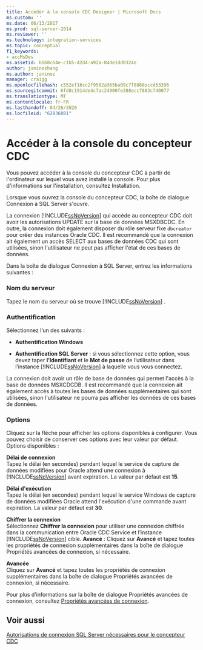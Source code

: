```yaml
---
title: Accéder à la console CDC Designer | Microsoft Docs
ms.custom: ''
ms.date: 06/13/2017
ms.prod: sql-server-2014
ms.reviewer: ''
ms.technology: integration-services
ms.topic: conceptual
f1_keywords:
- accMsDes
ms.assetid: b168c64e-c1b5-42d4-a92a-84de1dd0324e
author: janinezhang
ms.author: janinez
manager: craigg
ms.openlocfilehash: c552ef16cc2f9502a365ba09c7f8868eccd53396
ms.sourcegitcommit: 6fd8c1914de4c7ac24900fe388ecc7883c740077
ms.translationtype: MT
ms.contentlocale: fr-FR
ms.lasthandoff: 04/26/2020
ms.locfileid: "62836081"
---
```

# <a name="access-the-cdc-designer-console"></a>Accéder à la console du concepteur CDC
  Vous pouvez accéder à la console du concepteur CDC à partir de l'ordinateur sur lequel vous avez installé la console. Pour plus d'informations sur l'installation, consultez Installation.  
  
 Lorsque vous ouvrez la console du concepteur CDC, la boîte de dialogue Connexion à SQL Server s'ouvre.  
  
 La connexion [!INCLUDE[ssNoVersion](../../includes/ssnoversion-md.md)] qui accède au concepteur CDC doit avoir les autorisations UPDATE sur la base de données MSXDBCDC. En outre, la connexion doit également disposer du rôle serveur fixe `dbcreator` pour créer des instances Oracle CDC. Il est recommandé que la connexion ait également un accès SELECT aux bases de données CDC qui sont utilisées, sinon l'utilisateur ne peut pas afficher l'état de ces bases de données.  
  
 Dans la boîte de dialogue Connexion à SQL Server, entrez les informations suivantes :  
  
### <a name="server-name"></a>Nom du serveur  
 Tapez le nom du serveur où se trouve [!INCLUDE[ssNoVersion](../../includes/ssnoversion-md.md)] .  
  
### <a name="authentication"></a>Authentification  
 Sélectionnez l’un des suivants :  
  
-   **Authentification Windows**  
  
-   **Authentification SQL Server** : si vous sélectionnez cette option, vous devez taper **l’Identifiant** et le **Mot de passe** de l’utilisateur dans l’instance [!INCLUDE[ssNoVersion](../../includes/ssnoversion-md.md)] à laquelle vous vous connectez.  
  
 La connexion doit avoir un rôle de base de données qui permet l'accès à la base de données MSXCDCDB. Il est recommandé que la connexion ait également accès à toutes les bases de données supplémentaires qui sont utilisées, sinon l'utilisateur ne pourra pas afficher les données de ces bases de données.  
  
### <a name="options"></a>Options  
 Cliquez sur la flèche pour afficher les options disponibles à configurer. Vous pouvez choisir de conserver ces options avec leur valeur par défaut. Options disponibles :  
  
 **Délai de connexion**  
 Tapez le délai (en secondes) pendant lequel le service de capture de données modifiées pour Oracle attend une connexion à [!INCLUDE[ssNoVersion](../../includes/ssnoversion-md.md)] avant expiration. La valeur par défaut est **15**.  
  
 **Délai d'exécution**  
 Tapez le délai (en secondes) pendant lequel le service Windows de capture de données modifiées Oracle attend l'exécution d'une commande avant expiration. La valeur par défaut est **30**.  
  
 **Chiffrer la connexion**  
 Sélectionnez **Chiffrer la connexion** pour utiliser une connexion chiffrée dans la communication entre Oracle CDC Service et l’instance [!INCLUDE[ssNoVersion](../../includes/ssnoversion-md.md)] cible.
**Avancé** : Cliquez sur **Avancé** et tapez toutes les propriétés de connexion supplémentaires dans la boîte de dialogue Propriétés avancées de connexion, si nécessaire.  
  
 **Avancée**  
 Cliquez sur **Avancé** et tapez toutes les propriétés de connexion supplémentaires dans la boîte de dialogue Propriétés avancées de connexion, si nécessaire.  
  
 Pour plus d’informations sur la boîte de dialogue Propriétés avancées de connexion, consultez [Propriétés avancées de connexion](advanced-connection-properties.md).  
  
## <a name="see-also"></a>Voir aussi  
 [Autorisations de connexion SQL Server nécessaires pour le concepteur CDC](sql-server-connection-required-permissions-for-the-cdc-designer.md)  
  
  
